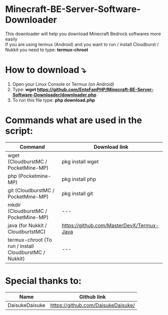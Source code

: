 # Minecraft-BE-Server-Software-Downloader

 This downloader will help you download Minecraft Bedrock softwares more easily</br>
 If you are using termux (Android) and you want to run / install Cloudburst / Nukkit you need to type: **termux-chroot**

# How to download ⤵️

1. Open your Linux Console or Termux (on Android)
2. Type: __wget https://github.com/EnteFanPHP/Minecraft-BE-Server-Software-Downloader/downloader.php__
3. To run this file type: **php download.php**

# Commands what are used in the script:

| Command  | Download link |
| ------------- | ------------- |
| wget (CloudburstMC / PocketMine-MP)  | pkg install wget  |
| php  (Pocketmine-MP) | pkg install php   |
| git  (CloudburstMC / PocketMine-MP) | pkg install git   |
| mkdir (CloudburstMC / PocketMine-MP) | ---               |
| java (for Nukkit / CloudburtstMC) |  https://github.com/MasterDevX/Termux-Java |
| termux-chroot (To run / install CloudburstMC / Nukkit) | ---|

# Special thanks to:

| Name  | Github link |
| ------------- | ------------- |
| DaisukeDaisuke  | https://github.com/DaisukeDaisuke/  |
